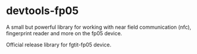 # devtools-fp05
A small but powerful library for working with near field communication (nfc), fingerprint reader and more on the fp05 device.

Official release library for fgtit-fp05 device.
